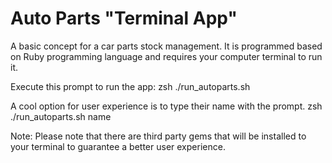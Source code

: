 # Auto Parts "Terminal App"

A basic concept for a car parts stock management. It is programmed based on Ruby programming language and requires your computer terminal to run it.

Execute this prompt to run the app:
zsh ./run_autoparts.sh

A cool option for user experience is to type their name with the prompt.
zsh ./run_autoparts.sh name

Note:
Please note that there are third party gems that will be installed to your terminal to guarantee a better user experience.

